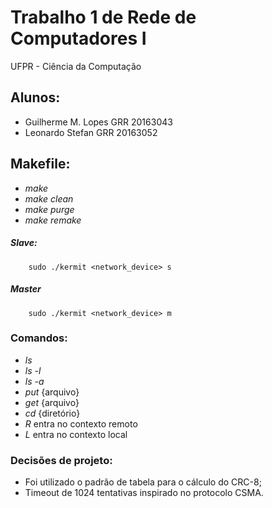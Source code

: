 # Trabalho 1 de Rede de Computadores I
UFPR - Ciência da Computação
## Alunos:
- Guilherme M. Lopes GRR 20163043
- Leonardo Stefan GRR 20163052

## Makefile:
- *make*
- *make clean*
- *make purge*
- *make remake*

##### Slave:
```
	sudo ./kermit <network_device> s
```
##### Master
```
	sudo ./kermit <network_device> m
```
### Comandos:
- *ls*
- *ls -l*
- *ls -a*
- *put* {arquivo}
- *get* {arquivo}
- *cd* {diretório}
- *R* entra no contexto remoto
- *L* entra no contexto local

### Decisões de projeto:
- Foi utilizado o padrão de tabela para o cálculo do CRC-8;
- Timeout de 1024 tentativas inspirado no protocolo CSMA.

